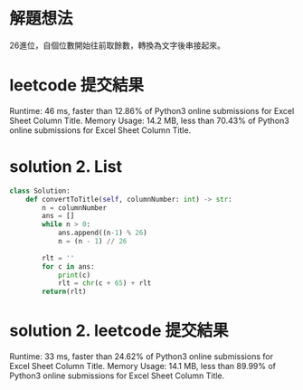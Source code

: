 # 解題想法
26進位，自個位數開始往前取餘數，轉換為文字後串接起來。

# leetcode 提交結果
Runtime: 46 ms, faster than 12.86% of Python3 online submissions for Excel Sheet Column Title.
Memory Usage: 14.2 MB, less than 70.43% of Python3 online submissions for Excel Sheet Column Title.

# solution 2. List
```python
class Solution:
    def convertToTitle(self, columnNumber: int) -> str:
        n = columnNumber
        ans = []
        while n > 0:
            ans.append((n-1) % 26)       
            n = (n - 1) // 26
        
        rlt = ''
        for c in ans:
            print(c)
            rlt = chr(c + 65) + rlt
        return(rlt)    
```

# solution 2. leetcode 提交結果
Runtime: 33 ms, faster than 24.62% of Python3 online submissions for Excel Sheet Column Title.
Memory Usage: 14.1 MB, less than 89.99% of Python3 online submissions for Excel Sheet Column Title.